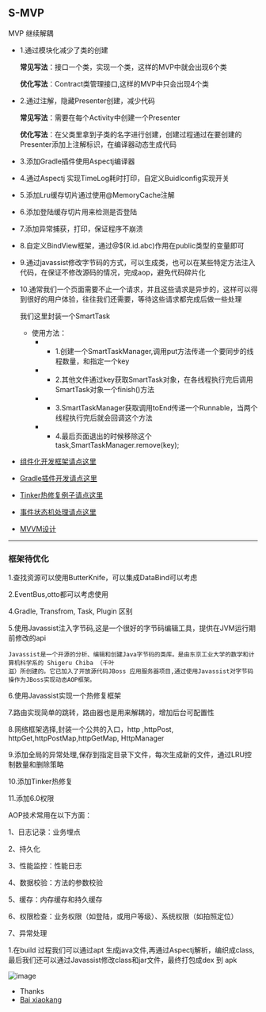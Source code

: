 ## S-MVP
MVP 继续解耦




- 1.通过模块化减少了类的创建

  **常见写法**：接口一个类，实现一个类，这样的MVP中就会出现6个类
  
  **优化写法**：Contract类管理接口,这样的MVP中只会出现4个类
  
- 2.通过注解，隐藏Presenter创建，减少代码

  **常见写法**：需要在每个Activity中创建一个Presenter
  
  **优化写法**：在父类里拿到子类的名字进行创建，创建过程通过在要创建的Presenter添加上注解标识，在编译器动态生成代码

- 3.添加Gradle插件使用Aspectj编译器

- 4.通过Aspectj 实现TimeLog耗时打印，自定义Buidlconfig实现开关

- 5.添加Lru缓存切片通过使用@MemoryCache注解

- 6.添加登陆缓存切片用来检测是否登陆

- 7.添加异常捕获，打印，保证程序不崩溃

- 8.自定义BindView框架，通过@$(R.id.abc)作用在public类型的变量即可

- 9.通过javassist修改字节码的方式，可以生成类，也可以在某些特定方法注入代码，在保证不修改源码的情况，完成aop，避免代码碎片化

- 10.通常我们一个页面需要不止一个请求，并且这些请求是异步的，这样可以得到很好的用户体验，往往我们还需要，等待这些请求都完成后做一些处理

   我们这里封装一个SmartTask
   
   - 使用方法：
      - - 1.创建一个SmartTaskManager,调用put方法传递一个要同步的线程数量，和指定一个key
      - - 2.其他文件通过key获取SmartTask对象，在各线程执行完后调用SmartTask对象一个finish()方法
      - - 3.SmartTaskManager获取调用toEnd传递一个Runnable，当两个线程执行完后就会回调这个方法
      - - 4.最后页面退出的时候移除这个task,SmartTaskManager.remove(key);
  

- [组件化开发框架请点这里](https://github.com/UCodeUStory/ComponentDevelopment)
- [Gradle插件开发请点这里](https://github.com/UCodeUStory/GradlePlugin)
- [Tinker热修复例子请点这里](https://github.com/UCodeUStory/TinkerDemo)
- [事件状态机处理请点这里](https://github.com/UCodeUStory/StateMachine)
- [MVVM设计](https://github.com/UCodeUStory/MVVM)

****
### **框架待优化**


1.查找资源可以使用ButterKnife，可以集成DataBind可以考虑

2.EventBus,otto都可以考虑使用

4.Gradle, Transfrom, Task, Plugin 区别

5.使用Javassist注入字节码,这是一个很好的字节码编辑工具，提供在JVM运行期前修改的api
    
    Javassist是一个开源的分析、编辑和创建Java字节码的类库。是由东京工业大学的数学和计算机科学系的 Shigeru Chiba （千叶
    滋）所创建的。它已加入了开放源代码JBoss 应用服务器项目,通过使用Javassist对字节码操作为JBoss实现动态AOP框架。
6.使用Javassist实现一个热修复框架

    
7.路由实现简单的跳转，路由器也是用来解耦的，增加后台可配置性

8.网络框架选择,封装一个公共的入口，http ,httpPost, httpGet,httpPostMap,httpGetMap,  HttpManager

9.添加全局的异常处理,保存到指定目录下文件，每次生成新的文件，通过LRU控制数量和删除策略

10.添加Tinker热修复

11.添加6.0权限

AOP技术常用在以下方面：

1、日志记录：业务埋点

2、持久化

3、性能监控：性能日志

4、数据校验：方法的参数校验

5、缓存：内存缓存和持久缓存

6、权限检查：业务权限（如登陆，或用户等级）、系统权限（如拍照定位）

7、异常处理


 1.在build 过程我们可以通过apt 生成java文件,再通过Aspectj解析，编织成class,最后我们还可以通过Javassist修改class和jar文件，最终打包成dex 到 apk
 
 ![image](https://github.com/UCodeUStory/S-MVP/blob/master/pic.png)


 - Thanks
 - [Bai xiaokang]()
